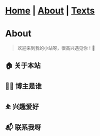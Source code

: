 # [Home](https://ga0wei.github.io/) |   [About](/about)  |   [Texts](/allTexts)

# About

> 欢迎来到我的小站呀，很高兴遇见你！🤝


## 🏠 关于本站

## 👨‍💻 博主是谁

## ⛹ 兴趣爱好

## 📬 联系我呀
